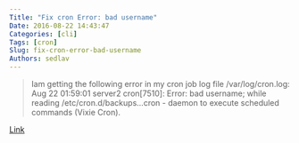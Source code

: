 ```yaml
---
Title: "Fix cron Error: bad username"
Date: 2016-08-22 14:43:47
Categories: [cli]
Tags: [cron]
Slug: fix-cron-error-bad-username
Authors: sedlav
---
```


> Iam getting the following error in my cron job log file /var/log/cron.log: Aug 22 01:59:01 server2 cron[7510]: Error: bad username; while reading /etc/cron.d/backups...cron - daemon to execute scheduled commands (Vixie Cron).

[Link](http://www.cyberciti.biz/faq/error-bad-username-while-reading-linux-unix-cron/)
